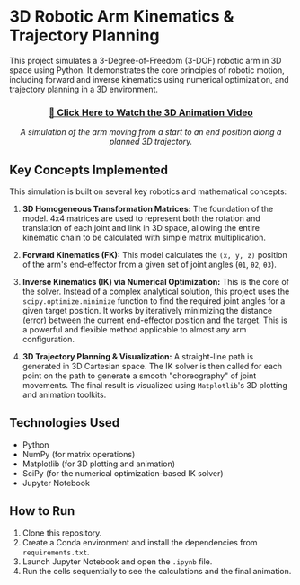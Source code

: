 # 3D Robotic Arm Kinematics & Trajectory Planning

This project simulates a 3-Degree-of-Freedom (3-DOF) robotic arm in 3D space using Python. It demonstrates the core principles of robotic motion, including forward and inverse kinematics using numerical optimization, and trajectory planning in a 3D environment.

<div align="center">
  <h3><a href="3d_arm_trajectory.mp4">🎥 Click Here to Watch the 3D Animation Video</a></h3>
  <em>A simulation of the arm moving from a start to an end position along a planned 3D trajectory.</em>
</div>

## Key Concepts Implemented

This simulation is built on several key robotics and mathematical concepts:

1.  **3D Homogeneous Transformation Matrices:** The foundation of the model. 4x4 matrices are used to represent both the rotation and translation of each joint and link in 3D space, allowing the entire kinematic chain to be calculated with simple matrix multiplication.

2.  **Forward Kinematics (FK):** This model calculates the `(x, y, z)` position of the arm's end-effector from a given set of joint angles (`θ1`, `θ2`, `θ3`).

3.  **Inverse Kinematics (IK) via Numerical Optimization:** This is the core of the solver. Instead of a complex analytical solution, this project uses the `scipy.optimize.minimize` function to find the required joint angles for a given target position. It works by iteratively minimizing the distance (error) between the current end-effector position and the target. This is a powerful and flexible method applicable to almost any arm configuration.

4.  **3D Trajectory Planning & Visualization:** A straight-line path is generated in 3D Cartesian space. The IK solver is then called for each point on the path to generate a smooth "choreography" of joint movements. The final result is visualized using `Matplotlib`'s 3D plotting and animation toolkits.

## Technologies Used
* Python
* NumPy (for matrix operations)
* Matplotlib (for 3D plotting and animation)
* SciPy (for the numerical optimization-based IK solver)
* Jupyter Notebook

## How to Run
1.  Clone this repository.
2.  Create a Conda environment and install the dependencies from `requirements.txt`.
3.  Launch Jupyter Notebook and open the `.ipynb` file.
4.  Run the cells sequentially to see the calculations and the final animation.
